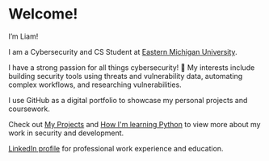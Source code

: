  # Welcome!
 
  I’m Liam!

I am a Cybersecurity and CS Student at [Eastern Michigan University](https://www.emich.edu/).

I have a strong passion for all things cybersecurity! 🔐 My interests include building security tools using threats and vulnerability data, automating complex workflows, and researching vulnerabilities.  

I use GitHub as a digital portfolio to showcase my personal projects and coursework.

Check out [My Projects](https://github.com/liamchambers9?tab=repositories) and [How I'm learning Python](https://github.com/liamchambers9/LearningPythonForSecurity) to view more about my work in security and development.

[LinkedIn profile](https://www.linkedin.com/in/liamchambers/) for professional work experience and education.
<!--
**liamchambers9/liamchambers9** is a ✨ _special_ ✨ repository because its `README.md` (this file) appears on your GitHub profile.

Here are some ideas to get you started:

- 🔭 I’m currently working on ...
- 🌱 I’m currently learning ...
- 👯 I’m looking to collaborate on ...
- 🤔 I’m looking for help with ...
- 💬 Ask me about ...
- 📫 How to reach me: ...
- 😄 Pronouns: ...
- ⚡ Fun fact: ...
-->
